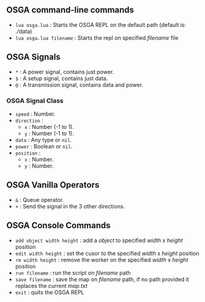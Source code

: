 ## OSGA command-line commands

- `lua osga.lua` : Starts the OSGA REPL on the default path (default is: ./data)
- `lua osga.lua filename` : Starts the repl on specified _filename_ file

## OSGA Signals

- `*` : A power signal, contains just power.
- `$` : A setup signal, contains just data.
- `@` : A transmission signal, contains data and power.

### OSGA Signal Class

- `speed` : Number.
- `direction` : 
  - `x` : Number (-1 to 1).
  - `y` : Number (-1 to 1).
- `data` : Any type or `nil`.
- `power` : Boolean or `nil`.
- `position` :
  - `x` : Number.
  - `y` : Number.

## OSGA Vanilla Operators

- `&` : Queue operator.
- `+` : Send the signal in the 3 other directions.

## OSGA Console Commands

- `add object width height` :  add a _object_ to specified _width_ x _height_ position
- `edit width height` : set the cusor to the specified _width_ x _height_ position
- `rm width height` : remove the worker on the specified _width_ x _height_ position
- `run filename` : run the script on _filename_ path
- `save filename` : save the map on _filename_ path, if no path provided it replaces the current _map.txt_
- `exit` : quits the OSGA REPL